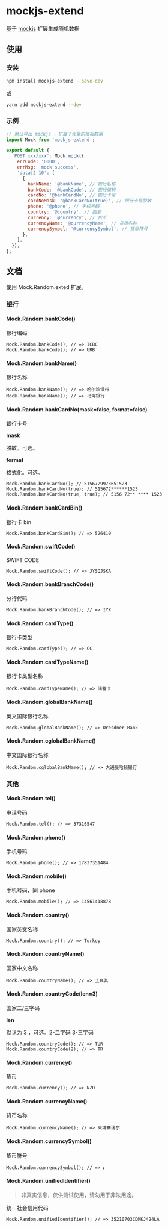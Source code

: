 # mockjs-extend

基于 [mockjs](https://github.com/nuysoft/Mock/wiki) 扩展生成随机数据

## 使用

### 安装

```bash
npm install mockjs-extend --save-dev
```

或

```bash
yarn add mockjs-extend --dev
```

### 示例

```javascript
// 默认导出 mockjs ，扩展了大量的模拟数据
import Mock from 'mockjs-extend';

export default {
  'POST xxx/xxx': Mock.mock({
    errCode: '0000',
    errMsg: 'mock success',
    'data|2-10': [
      {
        bankName: '@bankName', // 银行名称
        bankCode: '@bankCode', // 银行编码
        cardNo: '@bankCardNo', // 银行卡号
        cardNoMask: '@bankCardNo(true)', // 银行卡号脱敏
        phone: '@phone', // 手机号码
        country: '@country', // 国家
        currency: '@currency', // 货币
        currencyName: '@currencyName', // 货币名称
        currencySymbol: '@currencySymbol', // 货币符号
      },
    ],
  }),
};
```

## 文档

使用 Mock.Random.exted 扩展。

### 银行

#### Mock.Random.bankCode()

银行编码

```text
Mock.Random.bankCode(); // => ICBC
Mock.Random.bankCode(); // => URB
```

#### Mock.Random.bankName()

银行名称

```text
Mock.Random.bankName(); // => 哈尔滨银行
Mock.Random.bankName(); // => 乌海银行
```

#### Mock.Random.bankCardNo(mask=false, format=false)

银行卡号

**mask**

脱敏。可选。

**format**

格式化。可选。

```text
Mock.Random.bankCardNo(); // 5156729973651523
Mock.Random.bankCardNo(true); // 515672******1523
Mock.Random.bankCardNo(true, true); // 5156 72** **** 1523
```

#### Mock.Random.bankCardBin()

银行卡 bin

```text
Mock.Random.bankCardBin(); // => 526410
```

#### Mock.Random.swiftCode()

SWIFT CODE

```text
Mock.Random.swiftCode(); // => JYSQJSKA
```

#### Mock.Random.bankBranchCode()

分行代码

```text
Mock.Random.bankBranchCode(); // => IYX
```

#### Mock.Random.cardType()

银行卡类型

```text
Mock.Random.cardType(); // => CC
```

#### Mock.Random.cardTypeName()

银行卡类型名称

```text
Mock.Random.cardTypeName(); // => 储蓄卡
```

#### Mock.Random.globalBankName()

英文国际银行名称

```text
Mock.Random.globalBankName(); // => Dresdner Bank
```

#### Mock.Random.cglobalBankName()

中文国际银行名称

```text
Mock.Random.cglobalBankName(); // => 大通曼哈顿银行
```

### 其他

#### Mock.Random.tel()

电话号码

```text
Mock.Random.tel(); // => 37316547
```

#### Mock.Random.phone()

手机号码

```text
Mock.Random.phone(); // => 17837351484
```

#### Mock.Random.mobile()

手机号码，同 phone

```text
Mock.Random.mobile(); // => 14561418878
```

#### Mock.Random.country()

国家英文名称

```text
Mock.Random.country(); // => Turkey
```

#### Mock.Random.countryName()

国家中文名称

```text
Mock.Random.countryName(); // => 土耳其
```

#### Mock.Random.countryCode(len=3)

国家二/三字码

**len**

默认为 3 ，可选。2-二字码 3-三字码

```text
Mock.Random.countryCode(); // => TUR
Mock.Random.countryCode(2); // => TR
```

#### Mock.Random.currency()

货币

```text
Mock.Random.currency(); // => NZD
```

#### Mock.Random.currencyName()

货币名称

```text
Mock.Random.currencyName(); // => 柬埔寨瑞尔
```

#### Mock.Random.currencySymbol()

货币符号

```text
Mock.Random.currencySymbol(); // => ៛
```

#### Mock.Random.unifiedIdentifier()

> 非真实信息，仅供测试使用，请勿用于非法用途。

统一社会信用代码

```text
Mock.Random.unifiedIdentifier(); // => 35210703CDMKJ424LA
```
